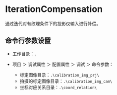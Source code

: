 # IterationCompensation
通过迭代对有纹理条件下的投影仪输入进行补偿。

## 命令行参数设置

- 工作目录：`.`

- 项目 ＞ 调试属性 ＞ 配置属性 ＞ 调试 ＞ 命令参数：
  - 标定图像目录：`.\calibration_img_prj\`
  - 拍摄的标定图像目录：`.\calibration_img_cam\`
  - 坐标对应关系目录：`.\coord_relation\`
